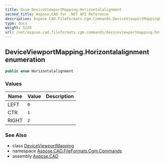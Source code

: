 ```yaml
---
title: Enum DeviceViewportMapping.Horizontalalignment
second_title: Aspose.CAD for .NET API Reference
description: Aspose.CAD.FileFormats.Cgm.Commands.DeviceViewportMappingHorizontalalignment enum. 
type: docs
weight: 5220
url: /net/aspose.cad.fileformats.cgm.commands/deviceviewportmapping.horizontalalignment/
---
```

## DeviceViewportMapping.Horizontalalignment enumeration

```csharp
public enum Horizontalalignment
```

### Values

| Name | Value | Description |
| --- | --- | --- |
| LEFT | `0` |  |
| CTR | `1` |  |
| RIGHT | `2` |  |

### See Also

* class [DeviceViewportMapping](../deviceviewportmapping/)
* namespace [Aspose.CAD.FileFormats.Cgm.Commands](../../aspose.cad.fileformats.cgm.commands/)
* assembly [Aspose.CAD](../../)


